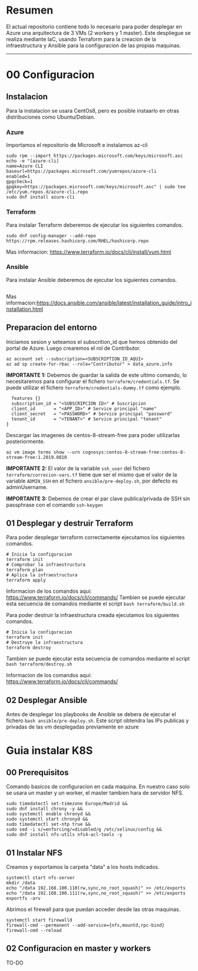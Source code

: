 # Resumen
El actual repositorio contiene todo lo necesario para poder desplegar en Azure una arquitectura de 3 VMs (2 workers y 1 master). Este despliegue se realiza mediante IaC, usando Terraform para la creacion de la infraestructura y Ansible para la configuracion de las propias maquinas.

---
# 00 Configuracion

## Instalacion
Para la instalacion se usara CentOs8, pero es posible instaarlo en otras distribuciones como Ubuntu/Debian.

### Azure
Importamos el repositorio de Microsoft e instalamos az-cli

```
sudo rpm --import https://packages.microsoft.com/keys/microsoft.asc
echo -e "[azure-cli]
name=Azure CLI
baseurl=https://packages.microsoft.com/yumrepos/azure-cli
enabled=1
gpgcheck=1
gpgkey=https://packages.microsoft.com/keys/microsoft.asc" | sudo tee /etc/yum.repos.d/azure-cli.repo
sudo dnf install azure-cli
```

### Terraform
Para instalar Terraform deberemos de ejecutar los siguientes comandos.

```sudo dnf install -y dnf-plugins-core
sudo dnf config-manager --add-repo https://rpm.releases.hashicorp.com/RHEL/hashicorp.repo
```
Mas informacion: https://www.terraform.io/docs/cli/install/yum.html

### Ansible
Para instalar Ansible deberemos de ejecutar los siguientes comandos.

```sudo dnf install -y ansible
```
Mas informacion:https://docs.ansible.com/ansible/latest/installation_guide/intro_installation.html

## Preparacion del entorno
Iniciamos sesion y seteamos el subscrition_id que hemos obtenido del portal de Azure. Luego crearemos el rol de Contributor.

```az login
az account set --subscription=<SUBSCRIPTION_ID_AQUI>
az ad sp create-for-rbac --role="Contributor" > data_azure.info
```

**IMPORTANTE 1:** Debemos de guardar la salida de este ultimo comando, lo necesitaremos para configurar el fichero `terraform/credentials.tf`. Se puede utilizar el fichero `terraform/credentials-dummy.tf` como ejemplo.

```provider "azurerm" {
  features {}
  subscription_id = "<SUBSCRIPCION ID>" # Suscripcion
  client_id       = "<APP_ID>" # Service principal "name"
  client_secret   = "<PASSWORD>" # Service principal "password"
  tenant_id       = "<TENANT>" # Service principal "tenant"
}
```

Descargar las imagenes de centos-8-stream-free para poder utilizarlas posteriormente.
```az vm image terms acept --urn cognosys:centos-8-stream-free:centos-8-stream-free:1.2019.0810
az vm image terms show --urn cognosys:centos-8-stream-free:centos-8-stream-free:1.2019.0810
```

**IMPORTANTE 2:** El valor de la variable `ssh_user` del fichero `terraform/correcion-vars.tf` tiene que ser el mismo que el valor de la variable `ADMIN_SSH` en el fichero `ansible/pre-deploy.sh`, por defecto es adminUsername.

**IMPORTANTE 3:** Debemos de crear el par clave publica/privada de SSH sin passphrase con el comando ```ssh-keygen```


## 01 Desplegar y destruir Terraform

Para poder desplegar terraform correctamente ejecutamos los siguientes comandos.
```cd terraform
# Inicia la configuracion
terraform init
# Comprobar la infraestructura
terraform plan
# Aplica la infraestructura
terraform apply
```
Informacion de los comandos aqui: https://www.terraform.io/docs/cli/commands/
Tambien se puede ejecutar esta secuencia de comandos mediante el script `bash terraform/build.sh`

Para poder destruir la infraestructura creada ejecutamos los siguientes comandos.
```cd terraform
# Inicia la configuracion
terraform init
# Destruye la infraestructura
terraform destroy
```
Tambien se puede ejecutar esta secuencia de comandos mediante el script `bash terraform/destroy.sh`

Informacion de los comandos aqui: https://www.terraform.io/docs/cli/commands/

## 02 Desplegar Ansible
Antes de desplegar los playbooks de Ansible se debera de ejecutar el fichero `bash ansible/pre-deploy.sh`.
Este script obtendra las IPs publicas y privadas de las vm desplegadas previamente en azure

# Guia instalar K8S
## 00 Prerequisitos
Comando basicos de configuracion en cada maquina. En nuestro caso solo se usara un master y un worker, el master tambien hara de servidor NFS.

```sudo dnf update -y &&
sudo timedatectl set-timezone Europe/Madrid &&
sudo dnf install chrony -y &&
sudo systemctl enable chronyd &&
sudo systemctl start chronyd &&
sudo timedatectl set-ntp true &&
sudo sed -i s/=enforcing/=disabled/g /etc/selinux/config &&
sudo dnf install nfs-utils nfs4-acl-tools -y
```

## 01 Instalar NFS
Creamos y exportamos la carpeta "data" a los hosts indicados.

```systemctl enable nfs-server
systemctl start nfs-server
mkdir /data
echo "/data 192.168.100.110(rw,sync,no_root_squash)" >> /etc/exports
echo "/data 192.168.100.111(rw,sync,no_root_squash)" >> /etc/exports
exportfs -arv
```

Abrimos el firewall para que puedan acceder desde las otras maquinas.
```systemctl enable firewalld
systemctl start firewalld
firewall-cmd --permanent --add-service={nfs,mountd,rpc-bind}
firewall-cmd --reload
```

## 02 Configuracion en master y workers

TO-DO